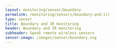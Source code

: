 ```yaml
---
layout: monitoring/sensor/boundary
permalink: /monitoring/sensors/boundary-and-ir/
type: sensor
title: Boundary and IR monitoring
header: Boundary and IR monitoring
subheader: Spook remote wireless sensors
sensor-image: /images/sensor/boundary.svg
---
```

